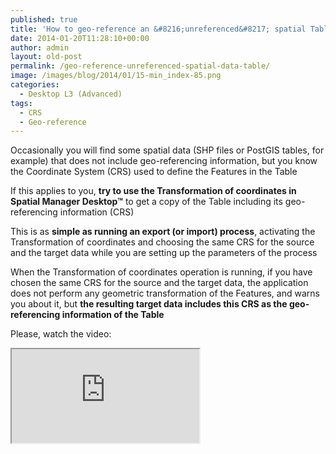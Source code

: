 ```yaml
---
published: true
title: 'How to geo-reference an &#8216;unreferenced&#8217; spatial Table?'
date: 2014-01-20T11:28:10+00:00
author: admin
layout: old-post
permalink: /geo-reference-unreferenced-spatial-data-table/
image: /images/blog/2014/01/15-min_index-85.png
categories:
  - Desktop L3 (Advanced)
tags:
  - CRS
  - Geo-reference
---
```

Occasionally you will find some spatial data (SHP files or PostGIS tables, for example) that does not include geo-referencing information, but you know the Coordinate System (CRS) used to define the Features in the Table<!--more-->

If this applies to you, **try to use the Transformation of coordinates in Spatial Manager Desktop™** to get a copy of the Table including its geo-referencing information (CRS)

This is as **simple as running an export (or import) process**, activating the Transformation of coordinates and choosing the same CRS for the source and the target data while you are setting up the parameters of the process

When the Transformation of coordinates operation is running, if you have chosen the same CRS for the source and the target data, the application does not perform any geometric transformation of the Features, and warns you about it, but **the resulting target data includes this CRS as the geo-referencing information of the Table**

Please, watch the video:

<div class="embed-responsive embed-responsive-16by9">
  <iframe class="embed-responsive-item" src="https://www.youtube.com/embed/d9cWNGZQTCs" allowfullscreen></iframe>
</div>